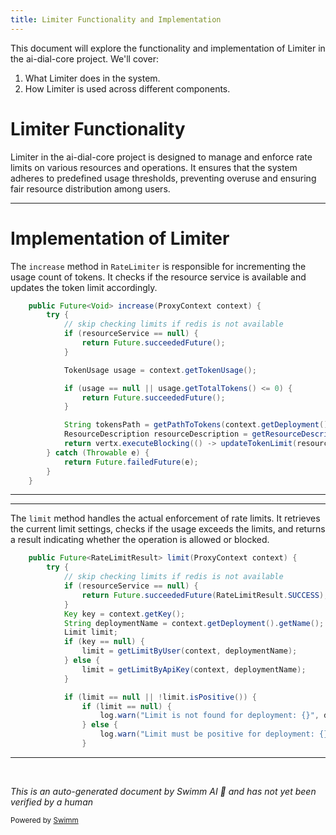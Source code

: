 ```yaml
---
title: Limiter Functionality and Implementation
---
```

This document will explore the functionality and implementation of Limiter in the ai-dial-core project. We'll cover:

1. What Limiter does in the system.
2. How Limiter is used across different components.

# Limiter Functionality

Limiter in the ai-dial-core project is designed to manage and enforce rate limits on various resources and operations. It ensures that the system adheres to predefined usage thresholds, preventing overuse and ensuring fair resource distribution among users.

<SwmSnippet path="/src/main/java/com/epam/aidial/core/limiter/RateLimiter.java" line="37">

---

# Implementation of Limiter

The `increase` method in `RateLimiter` is responsible for incrementing the usage count of tokens. It checks if the resource service is available and updates the token limit accordingly.

```java
    public Future<Void> increase(ProxyContext context) {
        try {
            // skip checking limits if redis is not available
            if (resourceService == null) {
                return Future.succeededFuture();
            }

            TokenUsage usage = context.getTokenUsage();

            if (usage == null || usage.getTotalTokens() <= 0) {
                return Future.succeededFuture();
            }

            String tokensPath = getPathToTokens(context.getDeployment().getName());
            ResourceDescription resourceDescription = getResourceDescription(context, tokensPath);
            return vertx.executeBlocking(() -> updateTokenLimit(resourceDescription, usage.getTotalTokens()));
        } catch (Throwable e) {
            return Future.failedFuture(e);
        }
    }
```

---

</SwmSnippet>

<SwmSnippet path="/src/main/java/com/epam/aidial/core/limiter/RateLimiter.java" line="58">

---

The `limit` method handles the actual enforcement of rate limits. It retrieves the current limit settings, checks if the usage exceeds the limits, and returns a result indicating whether the operation is allowed or blocked.

```java
    public Future<RateLimitResult> limit(ProxyContext context) {
        try {
            // skip checking limits if redis is not available
            if (resourceService == null) {
                return Future.succeededFuture(RateLimitResult.SUCCESS);
            }
            Key key = context.getKey();
            String deploymentName = context.getDeployment().getName();
            Limit limit;
            if (key == null) {
                limit = getLimitByUser(context, deploymentName);
            } else {
                limit = getLimitByApiKey(context, deploymentName);
            }

            if (limit == null || !limit.isPositive()) {
                if (limit == null) {
                    log.warn("Limit is not found for deployment: {}", deploymentName);
                } else {
                    log.warn("Limit must be positive for deployment: {}", deploymentName);
                }
```

---

</SwmSnippet>

&nbsp;

*This is an auto-generated document by Swimm AI 🌊 and has not yet been verified by a human*

<SwmMeta version="3.0.0" repo-id="Z2l0aHViJTNBJTNBYWktZGlhbC1jb3JlJTNBJTNBZXBhbQ==" repo-name="ai-dial-core"><sup>Powered by [Swimm](/)</sup></SwmMeta>
